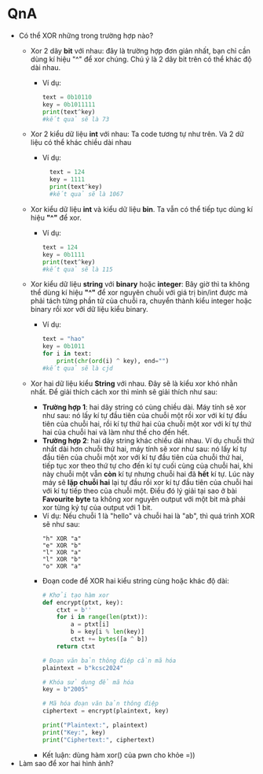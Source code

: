 # QnA
- Có thể XOR những trong trường hợp nào?
  - Xor 2 dãy **bit** với nhau: đây là trường hợp đơn giản nhất, bạn chỉ cần dùng kí hiệu "^" để xor chúng. Chú ý là 2 dãy bit trên có thể khác độ dài nhau.
      - Ví dụ:
        ```python
        text = 0b10110
        key = 0b1011111
        print(text^key)
        #kết quả sẽ là 73
        ```
  - Xor 2 kiểu dữ liệu **int** với nhau: Ta code tương tự như trên. Và 2 dữ liệu có thể khác chiều dài nhau
      - Ví dụ:
        ```python
          text = 124
          key = 1111
          print(text^key)
          #kết quả sẽ là 1067
          ```
          
  - Xor kiểu dữ liệu **int** và kiểu dữ liệu **bin**. Ta vẫn có thể tiếp tục dùng kí hiệu **"^"** để xor.
      - Ví dụ:
        ```python
        text = 124
        key = 0b1111
        print(text^key)
        #kết quả sẽ là 115
        ```
  - Xor kiểu dữ liệu **string** với **binary** hoặc **integer**: Bây giờ thì ta không thể dùng kí hiệu **"^"** để xor nguyên chuỗi với giá trị bin/int được mà phải tách từng phần tử của chuỗi ra, chuyển thành kiểu integer hoặc binary rồi xor với dữ liệu kiểu binary.
      - Ví dụ:
        ```python
        text = "hao"
        key = 0b1011
        for i in text:
            print(chr(ord(i) ^ key), end="")
        #kết quả sẽ là cjd
        ```
  - Xor hai dữ liệu kiểu **String** với nhau. Đây sẽ là kiểu xor khó nhằn nhất. Để giải thích cách xor thì mình sẽ giải thích như sau: 
      - **Trường hợp 1**: hai dãy string có cùng chiều dài. Máy tính sẽ xor như sau: nó lấy kí tự đầu tiên của chuỗi một rồi xor với kí tự đầu tiên của chuỗi hai, rồi kí tự thứ hai của chuỗi một xor với kí tự thứ hai của chuỗi hai và làm như thế cho đến hết.
      - **Trường hợp 2**: hai dãy string khác chiều dài nhau. Ví dụ chuỗi thứ nhất dài hơn chuỗi thứ hai, máy tính sẽ xor như sau: nó lấy kí tự đầu tiên của chuỗi một xor với kí tự đầu tiên của chuỗi thứ hai, tiếp tục xor theo thứ tự cho đến kí tự cuối cùng của chuỗi hai, khi này chuỗi một vẫn **còn** kí tự nhưng chuỗi hai đã **hết** kí tự. Lúc này máy sẽ **lặp chuỗi hai** lại tự đầu rồi xor kí tự đầu tiên của chuỗi hai với kí tự tiếp theo của chuỗi một. Điều đó lý giải tại sao ở bài **Favourite byte** ta không xor nguyên output với một bit mà phải xor từng ký tự của output với 1 bit.
    - Ví dụ: Nếu chuỗi 1 là "hello" và chuỗi hai là "ab", thì quá trình XOR sẽ như sau:
        ```python=
        "h" XOR "a"
        "e" XOR "b"
        "l" XOR "a"
        "l" XOR "b"
        "o" XOR "a"
        ```
    - Đoạn code để XOR hai kiểu string cùng hoặc khác độ dài:
        ```python
        # Khởi tạo hàm xor
        def encrypt(ptxt, key):
            ctxt = b''
            for i in range(len(ptxt)):
                a = ptxt[i]
                b = key[i % len(key)]
                ctxt += bytes([a ^ b])
            return ctxt

        # Đoạn văn bản thông điệp cần mã hóa
        plaintext = b"kcsc2024"

        # Khóa sử dụng để mã hóa
        key = b"2005"

        # Mã hóa đoạn văn bản thông điệp
        ciphertext = encrypt(plaintext, key)

        print("Plaintext:", plaintext)
        print("Key:", key)
        print("Ciphertext:", ciphertext)
        ```
    - Kết luận: dùng hàm xor() của pwn cho khỏe =))
- Làm sao để xor hai hình ảnh?
        
          
